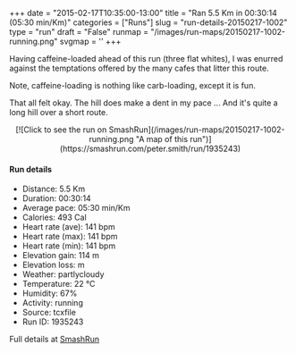 +++
date = "2015-02-17T10:35:00-13:00"
title = "Ran 5.5 Km in 00:30:14 (05:30 min/Km)"
categories = ["Runs"]
slug = "run-details-20150217-1002"
type = "run"
draft = "False"
runmap = "/images/run-maps/20150217-1002-running.png"
svgmap = '<polyline points="37 22, 37 29, 40 33, 61 12, 77 18, 97 50, 100 53, 99 62, 96 68, 89 76, 75 88, 58 86, 40 81, 34 65, 17 62, 17 61, 0 51, 0 51, 34 18, 35 18, 36 20">'
+++

Having caffeine-loaded ahead of this run (three flat whites), I was enurred against the temptations offered by the many cafes that litter this route. 

Note, caffeine-loading is nothing like carb-loading, except it is fun. 

That all felt okay. The hill does make a dent in my pace ... And it's quite a long hill over a short route. 



<!--more-->

<center>
[![Click to see the run on SmashRun](/images/run-maps/20150217-1002-running.png "A map of this run")](https://smashrun.com/peter.smith/run/1935243)
</center>

#### Run details

* Distance: 5.5 Km
* Duration: 00:30:14
* Average pace: 05:30 min/Km
* Calories: 493 Cal
* Heart rate (ave): 141 bpm
* Heart rate (max): 141 bpm
* Heart rate (min): 141 bpm
* Elevation gain: 114 m
* Elevation loss:  m
* Weather: partlycloudy
* Temperature: 22 &deg;C
* Humidity: 67%
* Activity: running
* Source: tcxfile
* Run ID: 1935243

Full details at [SmashRun](https://smashrun.com/peter.smith/run/1935243)
